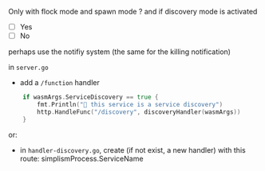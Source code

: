 Only with flock mode and spawn mode ?
and if discovery mode is activated

- [ ] Yes
- [ ] No

perhaps use the notifiy system (the same for the killing notification)


in `server.go`
- add a `/function` handler

```go
	if wasmArgs.ServiceDiscovery == true {
		fmt.Println("🤖 this service is a service discovery")
		http.HandleFunc("/discovery", discoveryHandler(wasmArgs))
	}
```

or:
- in `handler-discovery.go`, create (if not exist, a new handler) with this route: simplismProcess.ServiceName